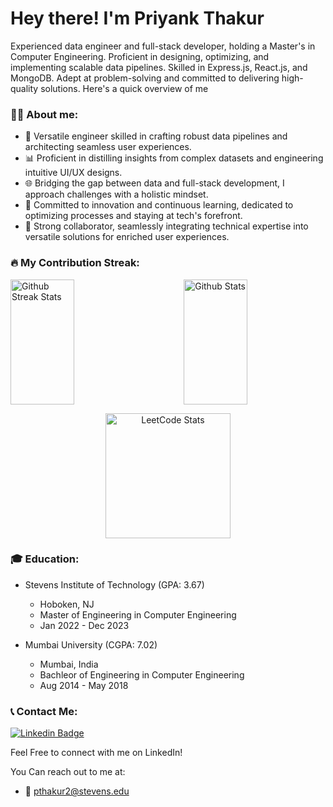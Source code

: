 # Hey there! I'm Priyank Thakur

Experienced data engineer and full-stack developer, holding a Master's in Computer Engineering. Proficient in designing, optimizing, and implementing scalable data pipelines. Skilled in Express.js, React.js, and MongoDB. Adept at problem-solving and committed to delivering high-quality solutions. Here's a quick overview of me

### :technologist: About me:

 - 🚀 Versatile engineer skilled in crafting robust data pipelines and architecting seamless user experiences.
 - 📊 Proficient in distilling insights from complex datasets and engineering intuitive UI/UX designs.
 - 🌐 Bridging the gap between data and full-stack development, I approach challenges with a holistic mindset.
 - 🌱 Committed to innovation and continuous learning, dedicated to optimizing processes and staying at tech's forefront.
 - 🤝 Strong collaborator, seamlessly integrating technical expertise into versatile solutions for enriched user experiences.

### :fire: My Contribution Streak:

<p align="center">
<div style="display: flex; justify-content: space-between;">
    <img width="45%" height="200em" src="https://streak-stats.demolab.com?user=Priyankthakur3&theme=material-palenight" alt="Github Streak Stats"/>
    <img width="45%" height="200em" src="https://github-readme-stats.vercel.app/api?username=PriyankThakur3&show_icons=true&theme=material-palenight" alt="Github Stats" />
</div>
</p>

<p align="center">
    <img height="200em" src="https://leetcard.jacoblin.cool/priyankthakur3?theme=dark&font=Ubuntu" alt="LeetCode Stats" />
</p>

### :mortar_board: Education:
 - Stevens Institute of Technology (GPA: 3.67)
   - Hoboken, NJ
   - Master of Engineering in Computer Engineering
   - Jan 2022 - Dec 2023
  
 - Mumbai University (CGPA: 7.02)
   - Mumbai, India
   - Bachleor of Engineering in Computer Engineering
   - Aug 2014 - May 2018


### :telephone_receiver: Contact Me:

[![Linkedin Badge](https://img.shields.io/badge/-PriyankThakur3-blue?style=flat&logo=Linkedin&logoColor=white)](https://www.linkedin.com/in/priyankthakur3/)

Feel Free to connect with me on LinkedIn!

You Can reach out to me at:

- :e-mail: pthakur2@stevens.edu

